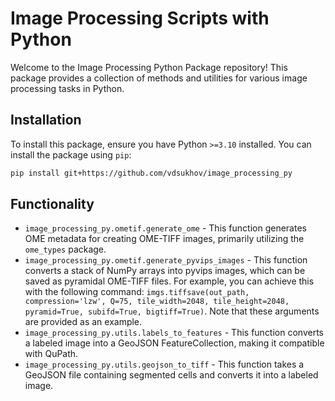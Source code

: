 # Image Processing Scripts with Python

Welcome to the Image Processing Python Package repository! This package provides a collection of methods and utilities for various image processing tasks in Python.

## Installation

To install this package, ensure you have Python `>=3.10` installed. You can install the package using `pip`:

```bash
pip install git+https://github.com/vdsukhov/image_processing_py
```

## Functionality

- `image_processing_py.ometif.generate_ome` - This function generates OME metadata for creating OME-TIFF images, primarily utilizing the `ome_types` package.
- `image_processing_py.ometif.generate_pyvips_images` - This function converts a stack of NumPy arrays into pyvips images, which can be saved as pyramidal OME-TIFF files. For example, you can achieve this with the following command: `imgs.tiffsave(out_path, compression='lzw', Q=75, tile_width=2048, tile_height=2048, pyramid=True, subifd=True, bigtiff=True)`. Note that these arguments are provided as an example.
- `image_processing_py.utils.labels_to_features` - This function converts a labeled image into a GeoJSON FeatureCollection, making it compatible with QuPath.
- `image_processing_py.utils.geojson_to_tiff` - This function takes a GeoJSON file containing segmented cells and converts it into a labeled image.

